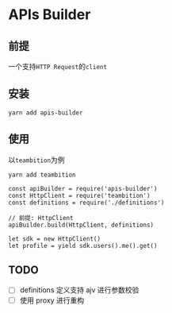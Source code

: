 APIs Builder
=============

## 前提
一个支持`HTTP Request`的`client`

## 安装
```
yarn add apis-builder
```

## 使用

以`teambition`为例
```
yarn add teambition
```

```
const apiBuilder = require('apis-builder')
const HttpClient = require('teambition')
const definitions = require('./definitions')

// 前提: HttpClient
apiBuilder.build(HttpClient, definitions)

let sdk = new HttpClient()
let profile = yield sdk.users().me().get()
```

## TODO
- [ ] definitions 定义支持 ajv 进行参数校验
- [ ] 使用 proxy 进行重构

